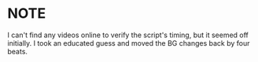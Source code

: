 # NOTE
I can't find any videos online to verify the script's timing, but it seemed off initially. I took an educated guess and moved the BG changes back by four beats.

